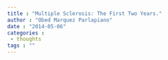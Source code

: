 ```yaml
---
title : "Multiple Sclerosis: The First Two Years."
author : "Obed Marquez Parlapiano"
date : "2014-05-06"
categories : 
 - thoughts
tags : ""
---
```




